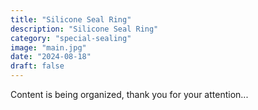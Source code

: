 ```yaml
---
title: "Silicone Seal Ring"
description: "Silicone Seal Ring"
category: "special-sealing"
image: "main.jpg"
date: "2024-08-18"
draft: false
---
```


Content is being organized, thank you for your attention...